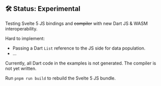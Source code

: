 ## 🛠 Status: Experimental
Testing Svelte 5 JS bindings and ~~compiler~~ with new Dart JS & WASM  interoperability.

Hard to implement:
- Passing a Dart `List` reference to the JS side for data population.
- ...

Currently, all Dart code in the examples is not generated.
The compiler is not yet written.

Run `pnpm run build` to rebuild the Svelte 5 JS bundle.